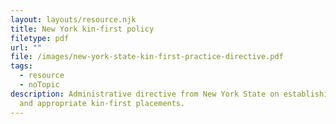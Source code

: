 ```yaml
---
layout: layouts/resource.njk
title: New York kin-first policy
filetype: pdf
url: ""
file: /images/new-york-state-kin-first-practice-directive.pdf
tags:
  - resource
  - noTopic
description: Administrative directive from New York State on establishing safe
  and appropriate kin-first placements.
---
```

